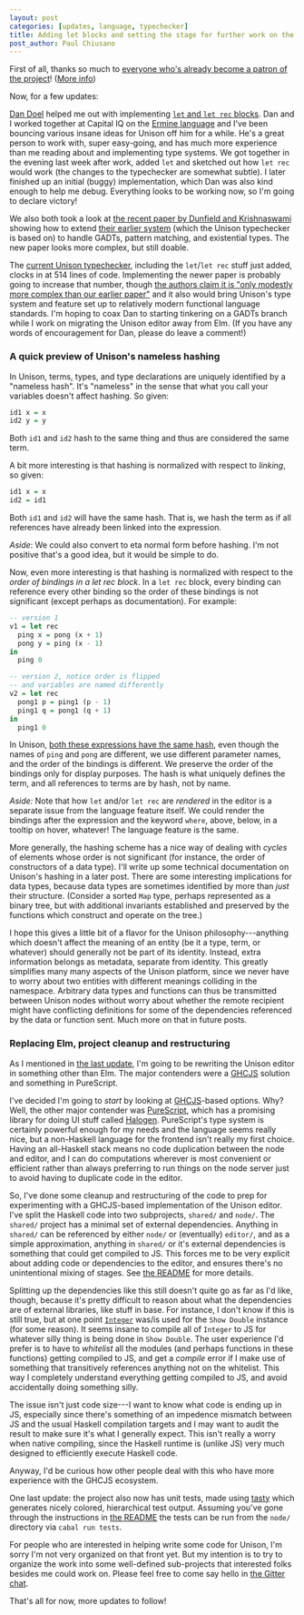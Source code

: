 ```yaml
---
layout: post
categories: [updates, language, typechecker]
title: Adding let blocks and setting the stage for further work on the type system
post_author: Paul Chiusano
---
```


First of all, thanks so much to [everyone who's already become a patron of the project](https://www.patreon.com/pchiusano)! ([More info](http://unisonweb.org/2015-05-11/funding.html#post-start))

Now, for a few updates:

[Dan Doel](https://plus.google.com/+DanDoel/posts) helped me out with implementing [`let` and `let rec` blocks](https://github.com/unisonweb/platform/pull/13). Dan and I worked together at Capital IQ on the [Ermine language](https://github.com/ermine-language) and I've been bouncing various insane ideas for Unison off him for a while. He's a great person to work with, super easy-going, and has much more experience than me reading about and implementing type systems. We got together in the evening last week after work, added `let` and sketched out how `let rec` would work (the changes to the typechecker are somewhat subtle). I later finished up an initial (buggy) implementation, which Dan was also kind enough to help me debug. Everything looks to be working now, so I'm going to declare victory!

We also both took a look at [the recent paper by Dunfield and Krishnaswami][gadts] showing how to extend [their earlier system](http://www.mpi-sws.org/~neelk/bidir.pdf) (which the Unison typechecker is based on) to handle GADTs, pattern matching, and existential types. The new paper looks more complex, but still doable.

[gadts]: http://unisonweb.org/2015-05-07/update.html#post-start

The [current Unison typechecker](https://github.com/unisonweb/platform/blob/master/node/src/Unison/Typechecker/Context.hs), including the `let`/`let rec` stuff just added, clocks in at 514 lines of code. Implementing the newer paper is probably going to increase that number, though [the authors claim it is "only modestly more complex than our earlier paper"][gadts] and it also would bring Unison's type system and feature set up to relatively modern functional language standards. I'm hoping to coax Dan to starting tinkering on a GADTs branch while I work on migrating the Unison editor away from Elm. (If you have any words of encouragement for Dan, please do leave a comment!)

### <a id="hashing"></a>A quick preview of Unison's nameless hashing

In Unison, terms, types, and type declarations are uniquely identified by a "nameless hash". It's "nameless" in the sense that what you call your variables doesn't affect hashing. So given:

```Haskell
id1 x = x
id2 y = y
```

Both `id1` and `id2` hash to the same thing and thus are considered the same term.

A bit more interesting is that hashing is normalized with respect to _linking_, so given:

```Haskell
id1 x = x
id2 = id1
```

Both `id1` and `id2` will have the same hash. That is, we hash the term as if all references have already been linked into the expression.

_Aside_: We could also convert to eta normal form before hashing. I'm not positive that's a good idea, but it would be simple to do.

Now, even more interesting is that hashing is normalized with respect to the _order of bindings in a let rec block_. In a `let rec` block, every binding can reference every other binding so the order of these bindings is not significant (except perhaps as documentation). For example:

```Haskell
-- version 1
v1 = let rec
  ping x = pong (x + 1)
  pong y = ping (x - 1)
in
  ping 0

-- version 2, notice order is flipped
-- and variables are named differently
v2 = let rec
  pong1 p = ping1 (p - 1)
  ping1 q = pong1 (q + 1)
in
  ping1 0
```

In Unison, [both these expressions have the same hash](https://github.com/unisonweb/platform/blob/master/node/tests/Unison/Test/Term.hs#L14), even though the names of `ping` and `pong` are different, we use different parameter names, and the order of the bindings is different. We preserve the order of the bindings only for display purposes. The hash is what uniquely defines the term, and all references to terms are by hash, not by name.

_Aside:_ Note that how `let` and/or `let rec` are _rendered_ in the editor is a separate issue from the language feature itself. We could render the bindings after the expression and the keyword `where`, above, below, in a tooltip on hover, whatever! The language feature is the same.

More generally, the hashing scheme has a nice way of dealing with _cycles_ of elements whose order is not significant (for instance, the order of constructors of a data type). I'll write up some technical documentation on Unison's hashing in a later post. There are some interesting implications for data types, because data types are sometimes identified by more than _just_ their structure. (Consider a sorted `Map` type, perhaps represented as a binary tree, but with additional invariants established and preserved by the functions which construct and operate on the tree.)

I hope this gives a little bit of a flavor for the Unison philosophy---anything which doesn't affect the meaning of an entity (be it a type, term, or whatever) should generally not be part of its identity. Instead, extra information belongs as metadata, separate from identity. This greatly simplifies many many aspects of the Unison platform, since we never have to worry about two entities with different meanings colliding in the namespace. Arbitrary data types and functions can thus be transmitted between Unison nodes without worry about whether the remote recipient might have conflicting definitions for some of the dependencies referenced by the data or function sent. Much more on that in future posts.

### Replacing Elm, project cleanup and restructuring

As I mentioned in [the last update](/2015-05-07/update.html#post-start), I'm going to be rewriting the Unison editor in something other than Elm. The major contenders were a [GHCJS][] solution and something in PureScript.

I've decided I'm going to _start_ by looking at [GHCJS][]-based options. Why? Well, the other major contender was [PureScript][], which has a promising library for doing UI stuff called [Halogen](https://github.com/slamdata/purescript-halogen). PureScript's type system is certainly powerful enough for my needs and the language seems really nice, but a non-Haskell language for the frontend isn't really my first choice. Having an all-Haskell stack means no code duplication between the node and editor, and I can do computations wherever is most convenient or efficient rather than always preferring to run things on the node server just to avoid having to duplicate code in the editor.

[GHCJS]: https://github.com/ghcjs/ghcjs
[PureScript]: http://www.purescript.org/

So, I've done some cleanup and restructuring of the code to prep for experimenting with a GHCJS-based implementation of the Unison editor. I've split the Haskell code into two subprojects, `shared/` and `node/`. The `shared/` project has a minimal set of external dependencies. Anything in `shared/` can be referenced by either `node/` or (eventually) `editor/`, and as a simple approximation, anything in `shared/` or it's external dependencies is something that could get compiled to JS. This forces me to be very explicit about adding code or dependencies to the editor, and ensures there's no unintentional mixing of stages. See [the README](https://github.com/unisonweb/platform/blob/master/README.md) for more details.

Splitting up the dependencies like this still doesn't quite go as far as I'd like, though, because it's pretty difficult to reason about what the dependencies are of external libraries, like stuff in base. For instance, I don't know if this is still true, but at one point [`Integer`](https://news.ycombinator.com/item?id=5951038) was/is used for the `Show Double` instance (for some reason). It seems insane to compile all of `Integer` to JS for whatever silly thing is being done in `Show Double`. The user experience I'd prefer is to have to _whitelist_ all the modules (and perhaps functions in these functions) getting compiled to JS, and get a _compile_ error if I make use of something that transitively references anything not on the whitelist. This way I completely understand everything getting compiled to JS, and avoid accidentally doing something silly.

The issue isn't just code size---I want to know what code is ending up in JS, especially since there's something of an impedence mismatch between JS and the usual Haskell compilation targets and I may want to audit the result to make sure it's what I generally expect. This isn't really a worry when native compiling, since the Haskell runtime is (unlike JS) very much designed to efficiently execute Haskell code.

Anyway, I'd be curious how other people deal with this who have more experience with the GHCJS ecosystem.

One last update: the project also now has unit tests, made using [tasty](http://documentup.com/feuerbach/tasty) which generates nicely colored, hierarchical test output. Assuming you've gone through the instructions in [the README](http://documentup.com/feuerbach/tasty) the tests can be run from the `node/` directory via `cabal run tests`.

For people who are interested in helping write some code for Unison, I'm sorry I'm not very organized on that front yet. But my intention is to try to organize the work into some well-defined sub-projects that interested folks besides me could work on. Please feel free to come say hello in [the Gitter chat](https://gitter.im/unisonweb/platform).

That's all for now, more updates to follow!

